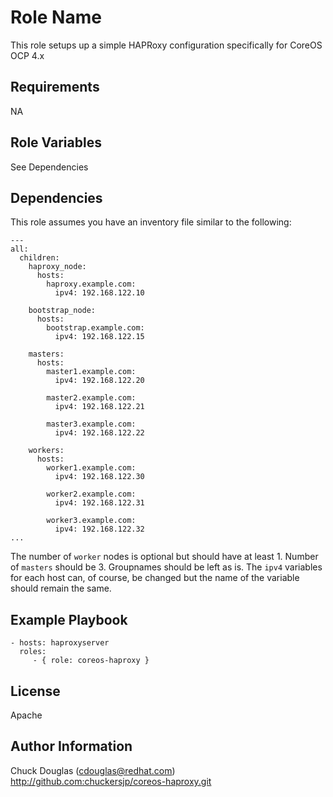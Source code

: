 Role Name
=========

This role setups up a simple HAPRoxy configuration specifically for CoreOS OCP 4.x

Requirements
------------

NA

Role Variables
--------------

See Dependencies

Dependencies
------------

This role assumes you have an inventory file similar to the following:
```
---
all:
  children:
    haproxy_node:
      hosts:
        haproxy.example.com:
          ipv4: 192.168.122.10

    bootstrap_node:
      hosts:
        bootstrap.example.com:
          ipv4: 192.168.122.15
    
    masters:
      hosts:
        master1.example.com:
          ipv4: 192.168.122.20

        master2.example.com:
          ipv4: 192.168.122.21

        master3.example.com:
          ipv4: 192.168.122.22
        
    workers:
      hosts:
        worker1.example.com:
          ipv4: 192.168.122.30

        worker2.example.com:
          ipv4: 192.168.122.31

        worker3.example.com:
          ipv4: 192.168.122.32
...
```
The number of `worker` nodes is optional but should have at least 1.  Number of `masters` should be 3.
Groupnames should be left as is.  The `ipv4` variables for each host can, of course, be changed but the
name of the variable should remain the same.


Example Playbook
----------------

    - hosts: haproxyserver
      roles:
         - { role: coreos-haproxy }

License
-------

Apache

Author Information
------------------

Chuck Douglas (cdouglas@redhat.com)
http://github.com:chuckersjp/coreos-haproxy.git
